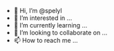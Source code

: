- 👋 Hi, I’m @spelyl
- 👀 I’m interested in ...
- 🌱 I’m currently learning ...
- 💞️ I’m looking to collaborate on ...
- 📫 How to reach me ...

<!---
spelyl/spelyl is a ✨ special ✨ repository because its `README.md` (this file) appears on your GitHub profile.
You can click the Preview link to take a look at your changes.
--->
